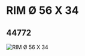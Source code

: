 # RIM Ø 56 X 34
## 44772
![RIM Ø 56 X 34](https://lc-www-live-s.legocdn.com/media/bricks/5/2/4193457.jpg)